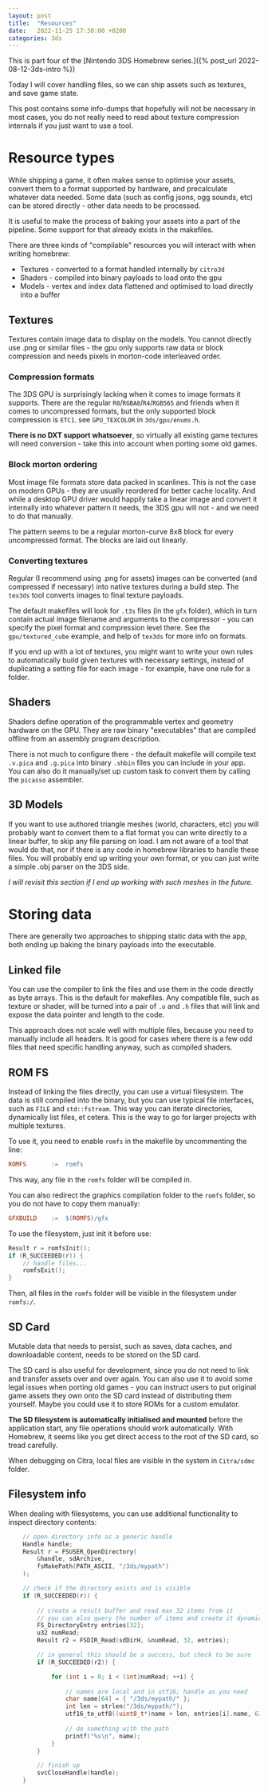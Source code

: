 ```yaml
---
layout: post
title:  "Resources"
date:   2022-11-25 17:30:00 +0200
categories: 3ds
---
```


This is part four of the [Nintendo 3DS Homebrew series.]({% post_url 2022-08-12-3ds-intro %})

Today I will cover handling files, so we can ship assets such as textures, and save game state.

This post contains some info-dumps that hopefully will not be necessary in most cases, you do not really need to read about texture compression internals if you just want to use a tool. 

# Resource types

While shipping a game, it often makes sense to optimise your assets, convert them to a format supported by hardware, and precalculate whatever data needed. Some data (such as config jsons, ogg sounds, etc) can be stored directly - other data needs to be processed. 

It is useful to make the process of baking your assets into a part of the pipeline. Some support for that already exists in the makefiles.

There are three kinds of "compilable" resources you will interact with when writing homebrew:
* Textures - converted to a format handled internally by `citro3d`
* Shaders - compiled into binary payloads to load onto the gpu
* Models - vertex and index data flattened and optimised to load directly into a buffer

## Textures
Textures contain image data to display on the models. You cannot directly use .png or similar files - the gpu only supports raw data or block compression and needs pixels in morton-code interleaved order.

### Compression formats
The 3DS GPU is surprisingly lacking when it comes to image formats it supports. 
There are the regular `R8`/`RGBA8`/`R4`/`RGB565` and friends when it comes to uncompressed formats, but the only supported block compression is `ETC1`. see `GPU_TEXCOLOR` in `3ds/gpu/enums.h`.

**There is no DXT support whatsoever**, so virtually all existing game textures will need conversion - take this into account when porting some old games.

### Block morton ordering
Most image file formats store data packed in scanlines. This is not the case on modern GPUs - they are usually reordered for better cache locality. And while a desktop GPU driver would happily take a linear image and convert it internally into whatever pattern it needs, the 3DS gpu will not - and we need to do that manually. 

The pattern seems to be a regular morton-curve 8x8 block for every uncompressed format. The blocks are laid out linearly.

### Converting textures
Regular (I recommend using .png for assets) images can be converted (and compressed if necessary) into native textures during a build step. The `tex3ds` tool converts images to final texture payloads. 

The default makefiles will look for `.t3s` files (in the `gfx` folder), which in turn contain actual image filename and arguments to the compressor - you can specify the pixel format and compression level there. See the `gpu/textured_cube` example, and help of `tex3ds` for more info on formats.

If you end up with a lot of textures, you might want to write your own rules to automatically build given textures with necessary settings, instead of duplicating a setting file for each image - for example, have one rule for a folder.

## Shaders
Shaders define operation of the programmable vertex and geometry hardware on the GPU. They are raw binary "executables" that are compiled offline from an assembly program description.

There is not much to configure there - the default makefile will compile text `.v.pica` and `.g.pica` into binary `.shbin` files you can include in your app. You can also do it manually/set up custom task to convert them by calling the `picasso` assembler.

## 3D Models
If you want to use authored triangle meshes (world, characters, etc) you will probably want to convert them to a flat format you can write directly to a linear buffer, to skip any file parsing on load. I am not aware of a tool that would do that, nor if there is any code in homebrew libraries to handle these files.
You will probably end up writing your own format, or you can just write a simple .obj parser on the 3DS side.

*I will revisit this section if I end up working with such meshes in the future.*

# Storing data
There are generally two approaches to shipping static data with the app, both ending up baking the binary payloads into the executable. 

## Linked file
You can use the compiler to link the files and use them in the code directly as byte arrays. This is the default for makefiles. Any compatible file, such as texture or shader, will be turned into a pair of `.o` and `.h` files that will link and expose the data pointer and length to the code.

This approach does not scale well with multiple files, because you need to manually include all headers. It is good for cases where there is a few odd files that need specific handling anyway, such as compiled shaders.

## ROM FS
Instead of linking the files directly, you can use a virtual filesystem. The data is still compiled into the binary, but you can use typical file interfaces, such as `FILE` and `std::fstream`. This way you can iterate directories, dynamically list files, et cetera. This is the way to go for larger projects with multiple textures. 

To use it, you need to enable `romfs` in the makefile by uncommenting the line:
```makefile
ROMFS		:=	romfs
```
This way, any file in the `romfs` folder will be compiled in.

You can also redirect the graphics compilation folder to the `romfs` folder, so you do not have to copy them manually:
```makefile
GFXBUILD	:=	$(ROMFS)/gfx
```

To use the filesystem, just init it before use:
```cpp
Result r = romfsInit();
if (R_SUCCEEDED(r)) {
    // handle files...
    romfsExit();
}
```

Then, all files in the `romfs` folder will be visible in the filesystem under `romfs:/`.

## SD Card
Mutable data that needs to persist, such as saves, data caches, and downloadable content, needs to be stored on the SD card. 

The SD card is also useful for development, since you do not need to link and transfer assets over and over again. 
You can also use it to avoid some legal issues when porting old games - you can instruct users to put original game assets they own onto the SD card instead of distributing them yourself. Maybe you could use it to store ROMs for a custom emulator.

**The SD filesystem is automatically initialised and mounted** before the application start, any file operations should work automatically. With Homebrew, it seems like you get direct access to the root of the SD card, so tread carefully.

When debugging on Citra, local files are visible in the system in `Citra/sdmc` folder.

## Filesystem info
When dealing with filesystems, you can use additional functionality to inspect directory contents:

```cpp
    // open directory info as a generic handle
    Handle handle;
	Result r = FSUSER_OpenDirectory(
        &handle, sdArchive, 
        fsMakePath(PATH_ASCII, "/3ds/mypath")
    );

    // check if the directory exists and is visible
	if (R_SUCCEEDED(r)) {
        
        // create a result buffer and read max 32 items from it
        // you can also query the number of items and create it dynamically
        FS_DirectoryEntry entries[32];
        u32 numRead;
        Result r2 = FSDIR_Read(sdDirH, &numRead, 32, entries);

        // in general this should be a success, but check to be sure
        if (R_SUCCEEDED(r2)) {

            for (int i = 0; i < (int)numRead; ++i) {
                
                // names are local and in utf16; handle as you need
                char name[64] = { "/3ds/mypath/" };
                int len = strlen("/3ds/mypath/");
                utf16_to_utf8((uint8_t*)name + len, entries[i].name, 63-len);
                
                // do something with the path
                printf("%s\n", name);
            }
        }

        // finish up
    	svcCloseHandle(handle);
	}
```
